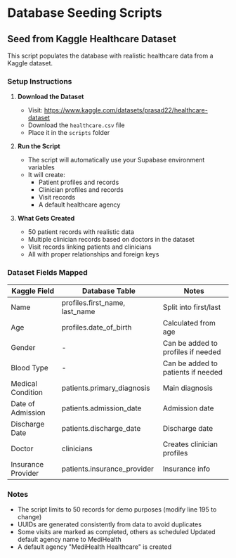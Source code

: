 # Database Seeding Scripts

## Seed from Kaggle Healthcare Dataset

This script populates the database with realistic healthcare data from a Kaggle dataset.

### Setup Instructions

1. **Download the Dataset**
   - Visit: https://www.kaggle.com/datasets/prasad22/healthcare-dataset
   - Download the `healthcare.csv` file
   - Place it in the `scripts` folder

2. **Run the Script**
   - The script will automatically use your Supabase environment variables
   - It will create:
     - Patient profiles and records
     - Clinician profiles and records
     - Visit records
     - A default healthcare agency

3. **What Gets Created**
   - 50 patient records with realistic data
   - Multiple clinician records based on doctors in the dataset
   - Visit records linking patients and clinicians
   - All with proper relationships and foreign keys

### Dataset Fields Mapped

| Kaggle Field | Database Table | Notes |
|--------------|----------------|-------|
| Name | profiles.first_name, last_name | Split into first/last |
| Age | profiles.date_of_birth | Calculated from age |
| Gender | - | Can be added to profiles if needed |
| Blood Type | - | Can be added to patients if needed |
| Medical Condition | patients.primary_diagnosis | Main diagnosis |
| Date of Admission | patients.admission_date | Admission date |
| Discharge Date | patients.discharge_date | Discharge date |
| Doctor | clinicians | Creates clinician profiles |
| Insurance Provider | patients.insurance_provider | Insurance info |

### Notes

- The script limits to 50 records for demo purposes (modify line 195 to change)
- UUIDs are generated consistently from data to avoid duplicates
- Some visits are marked as completed, others as scheduled
 Updated default agency name to MediHealth 
- A default agency "MediHealth Healthcare" is created

